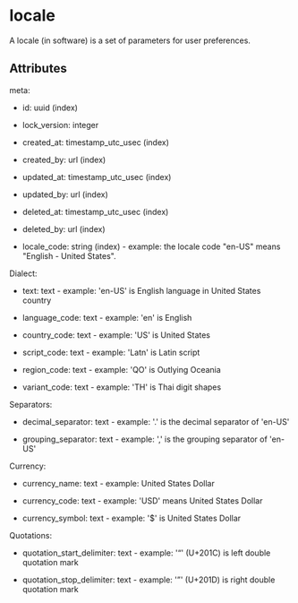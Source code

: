 # locale


A locale (in software) is a set of parameters for user preferences.


## Attributes

meta:

  * id: uuid (index)

  * lock_version: integer

  * created_at: timestamp_utc_usec (index)

  * created_by: url (index)

  * updated_at: timestamp_utc_usec (index)

  * updated_by: url (index)

  * deleted_at: timestamp_utc_usec (index)

  * deleted_by: url (index)

  * locale_code: string (index) - example: the locale code "en-US" means "English - United States".

Dialect:

  * text: text - example: 'en-US' is English language in United States country

  * language_code: text - example: 'en' is English

  * country_code: text - example: 'US' is United States

  * script_code: text - example: 'Latn' is Latin script

  * region_code: text - example: 'QO' is Outlying Oceania

  * variant_code: text - example: 'TH' is Thai digit shapes

Separators:

  * decimal_separator: text - example: '.' is the decimal separator of 'en-US'

  * grouping_separator: text - example: ',' is the grouping separator of 'en-US'

Currency:

  * currency_name: text - example: United States Dollar

  * currency_code: text - example: 'USD' means United States Dollar

  * currency_symbol: text - example: '$' is United States Dollar

Quotations:

  * quotation_start_delimiter: text - example: '“' (U+201C) is left double quotation mark

  * quotation_stop_delimiter: text - example: '”' (U+201D) is right double quotation mark

